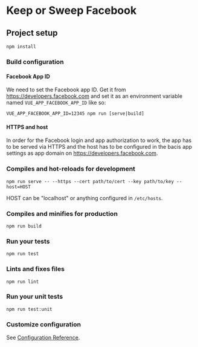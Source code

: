 # Keep or Sweep Facebook

## Project setup
```
npm install
```

### Build configuration

#### Facebook App ID

We need to set the Facebook app ID. Get it from https://developers.facebook.com and set it as an environment variable named `VUE_APP_FACEBOOK_APP_ID` like so:

```
VUE_APP_FACEBOOK_APP_ID=12345 npm run [serve|build]
```

#### HTTPS and host

In order for the Facebook login and app authorization to work, the app has to be served via HTTPS and the host has to be configured in the bacis app settings as app domain on https://developers.facebook.com.

### Compiles and hot-reloads for development
```
npm run serve -- --https --cert path/to/cert --key path/to/key --host=HOST
```

HOST can be "localhost" or anything configured in `/etc/hosts`.

### Compiles and minifies for production
```
npm run build
```

### Run your tests
```
npm run test
```

### Lints and fixes files
```
npm run lint
```

### Run your unit tests
```
npm run test:unit
```

### Customize configuration
See [Configuration Reference](https://cli.vuejs.org/config/).
